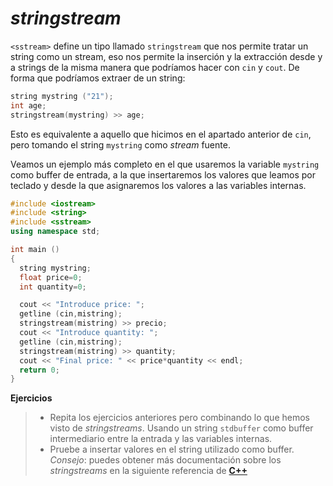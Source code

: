 _stringstream_
====

`<sstream>` define un tipo llamado `stringstream` que nos permite tratar un string como un stream, eso nos permite la inserción y la extracción desde y a strings de la misma manera que podríamos hacer con `cin` y `cout`. De forma que podríamos extraer de un string:

```cpp
string mystring ("21");
int age;
stringstream(mystring) >> age;
```

Esto es equivalente a aquello que hicimos en el apartado anterior de `cin`, pero tomando el string `mystring` como _stream_ fuente.

Veamos un ejemplo más completo en el que usaremos la variable `mystring` como buffer de entrada, a la que insertaremos los valores que leamos por teclado y desde la que asignaremos los valores a las variables internas.

```cpp
#include <iostream>
#include <string>
#include <sstream>
using namespace std;

int main ()
{
  string mystring;
  float price=0;
  int quantity=0;

  cout << "Introduce price: ";
  getline (cin,mistring);
  stringstream(mistring) >> precio;
  cout << "Introduce quantity: ";
  getline (cin,mistring);
  stringstream(mistring) >> quantity;
  cout << "Final price: " << price*quantity << endl;
  return 0;
}
```

**Ejercicios**
> - Repita los ejercicios anteriores pero combinando lo que hemos visto de _stringstreams_. Usando un string `stdbuffer` como buffer intermediario entre la entrada y las variables internas.
> - Pruebe a insertar valores en el string utilizado como buffer. _Consejo_: puedes obtener más documentación sobre los _stringstreams_ en la siguiente referencia de [**C++**](www.cplusplus.com/reference/sstream/)
